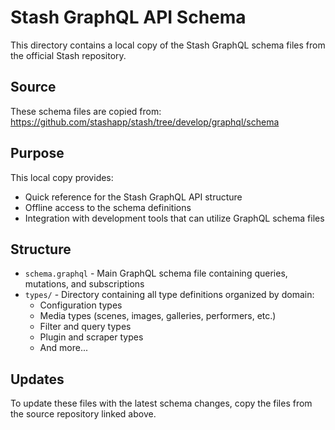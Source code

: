 # Stash GraphQL API Schema

This directory contains a local copy of the Stash GraphQL schema files from the official Stash repository.

## Source

These schema files are copied from: https://github.com/stashapp/stash/tree/develop/graphql/schema

## Purpose

This local copy provides:
- Quick reference for the Stash GraphQL API structure
- Offline access to the schema definitions
- Integration with development tools that can utilize GraphQL schema files

## Structure

- `schema.graphql` - Main GraphQL schema file containing queries, mutations, and subscriptions
- `types/` - Directory containing all type definitions organized by domain:
  - Configuration types
  - Media types (scenes, images, galleries, performers, etc.)
  - Filter and query types
  - Plugin and scraper types
  - And more...

## Updates

To update these files with the latest schema changes, copy the files from the source repository linked above.